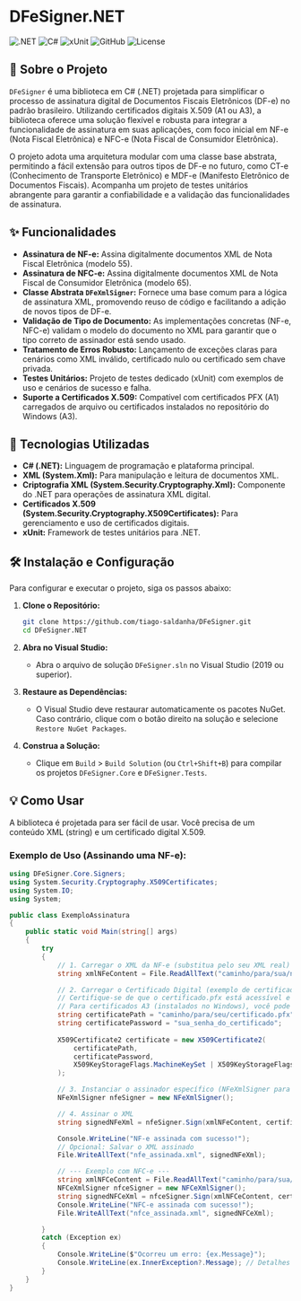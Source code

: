 # DFeSigner.NET

![.NET](https://img.shields.io/badge/.NET-512BD4?style=for-the-badge&logo=dotnet&logoColor=white)
![C#](https://img.shields.io/badge/C%23-239120?style=for-the-badge&logo=c-sharp&logoColor=white)
![xUnit](https://img.shields.io/badge/xUnit-802B7D?style=for-the-badge&logo=xunit&logoColor=white)
![GitHub](https://img.shields.io/badge/GitHub-100000?style=for-the-badge&logo=github&logoColor=white)
![License](https://img.shields.io/badge/License-MIT-green.svg)

## 📖 Sobre o Projeto

`DFeSigner` é uma biblioteca em C# (.NET) projetada para simplificar o processo de assinatura digital de Documentos Fiscais Eletrônicos (DF-e) no padrão brasileiro. Utilizando certificados digitais X.509 (A1 ou A3), a biblioteca oferece uma solução flexível e robusta para integrar a funcionalidade de assinatura em suas aplicações, com foco inicial em NF-e (Nota Fiscal Eletrônica) e NFC-e (Nota Fiscal de Consumidor Eletrônica).

O projeto adota uma arquitetura modular com uma classe base abstrata, permitindo a fácil extensão para outros tipos de DF-e no futuro, como CT-e (Conhecimento de Transporte Eletrônico) e MDF-e (Manifesto Eletrônico de Documentos Fiscais). Acompanha um projeto de testes unitários abrangente para garantir a confiabilidade e a validação das funcionalidades de assinatura.

## ✨ Funcionalidades

* **Assinatura de NF-e:** Assina digitalmente documentos XML de Nota Fiscal Eletrônica (modelo 55).
* **Assinatura de NFC-e:** Assina digitalmente documentos XML de Nota Fiscal de Consumidor Eletrônica (modelo 65).
* **Classe Abstrata `DFeXmlSigner`:** Fornece uma base comum para a lógica de assinatura XML, promovendo reuso de código e facilitando a adição de novos tipos de DF-e.
* **Validação de Tipo de Documento:** As implementações concretas (NF-e, NFC-e) validam o modelo do documento no XML para garantir que o tipo correto de assinador está sendo usado.
* **Tratamento de Erros Robusto:** Lançamento de exceções claras para cenários como XML inválido, certificado nulo ou certificado sem chave privada.
* **Testes Unitários:** Projeto de testes dedicado (xUnit) com exemplos de uso e cenários de sucesso e falha.
* **Suporte a Certificados X.509:** Compatível com certificados PFX (A1) carregados de arquivo ou certificados instalados no repositório do Windows (A3).

## 🚀 Tecnologias Utilizadas

* **C# (.NET):** Linguagem de programação e plataforma principal.
* **XML (System.Xml):** Para manipulação e leitura de documentos XML.
* **Criptografia XML (System.Security.Cryptography.Xml):** Componente do .NET para operações de assinatura XML digital.
* **Certificados X.509 (System.Security.Cryptography.X509Certificates):** Para gerenciamento e uso de certificados digitais.
* **xUnit:** Framework de testes unitários para .NET.

## 🛠️ Instalação e Configuração

Para configurar e executar o projeto, siga os passos abaixo:

1.  **Clone o Repositório:**
    ```bash
    git clone https://github.com/tiago-saldanha/DFeSigner.git
    cd DFeSigner.NET
    ```

2.  **Abra no Visual Studio:**
    * Abra o arquivo de solução `DFeSigner.sln` no Visual Studio (2019 ou superior).

3.  **Restaure as Dependências:**
    * O Visual Studio deve restaurar automaticamente os pacotes NuGet. Caso contrário, clique com o botão direito na solução e selecione `Restore NuGet Packages`.

4.  **Construa a Solução:**
    * Clique em `Build` > `Build Solution` (ou `Ctrl+Shift+B`) para compilar os projetos `DFeSigner.Core` e `DFeSigner.Tests`.

## 💡 Como Usar

A biblioteca é projetada para ser fácil de usar. Você precisa de um conteúdo XML (string) e um certificado digital X.509.

### **Exemplo de Uso (Assinando uma NF-e):**

```csharp
using DFeSigner.Core.Signers;
using System.Security.Cryptography.X509Certificates;
using System.IO;
using System;

public class ExemploAssinatura
{
    public static void Main(string[] args)
    {
        try
        {
            // 1. Carregar o XML da NF-e (substitua pelo seu XML real)
            string xmlNFeContent = File.ReadAllText("caminho/para/sua/nfe.xml");

            // 2. Carregar o Certificado Digital (exemplo de certificado PFX com senha)
            // Certifique-se de que o certificado.pfx está acessível e a senha está correta.
            // Para certificados A3 (instalados no Windows), você pode usar o GetCertificateBySubjectName().
            string certificatePath = "caminho/para/seu/certificado.pfx";
            string certificatePassword = "sua_senha_do_certificado"; 
            
            X509Certificate2 certificate = new X509Certificate2(
                certificatePath, 
                certificatePassword, 
                X509KeyStorageFlags.MachineKeySet | X509KeyStorageFlags.PersistKeySet
            );

            // 3. Instanciar o assinador específico (NFeXmlSigner para NF-e)
            NFeXmlSigner nfeSigner = new NFeXmlSigner();

            // 4. Assinar o XML
            string signedNFeXml = nfeSigner.Sign(xmlNFeContent, certificate);

            Console.WriteLine("NF-e assinada com sucesso!");
            // Opcional: Salvar o XML assinado
            File.WriteAllText("nfe_assinada.xml", signedNFeXml);

            // --- Exemplo com NFC-e ---
            string xmlNFCeContent = File.ReadAllText("caminho/para/sua/nfce.xml");
            NFCeXmlSigner nfceSigner = new NFCeXmlSigner();
            string signedNFCeXml = nfceSigner.Sign(xmlNFCeContent, certificate);
            Console.WriteLine("NFC-e assinada com sucesso!");
            File.WriteAllText("nfce_assinada.xml", signedNFCeXml);

        }
        catch (Exception ex)
        {
            Console.WriteLine($"Ocorreu um erro: {ex.Message}");
            Console.WriteLine(ex.InnerException?.Message); // Detalhes da exceção interna
        }
    }
}
